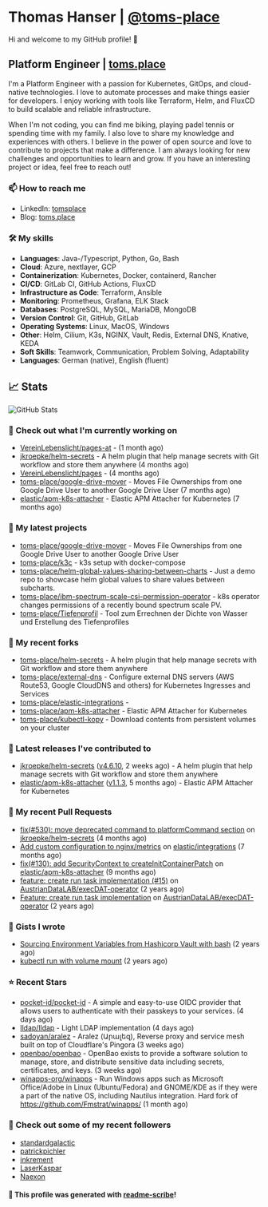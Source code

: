 # Thomas Hanser | [@toms-place](https://github.com/toms-place)

Hi and welcome to my GitHub profile! 👋

## Platform Engineer | [toms.place](https://toms.place)

I'm a Platform Engineer with a passion for Kubernetes, GitOps, and cloud-native technologies. I love to automate processes and make things easier for developers.
I enjoy working with tools like Terraform, Helm, and FluxCD to build scalable and reliable infrastructure.

When I'm not coding, you can find me biking, playing padel tennis or spending time with my family.
I also love to share my knowledge and experiences with others.
I believe in the power of open source and love to contribute to projects that make a difference.
I am always looking for new challenges and opportunities to learn and grow. If you have an interesting project or idea, feel free to reach out!

### 📫 How to reach me

- LinkedIn: [tomsplace](https://www.linkedin.com/in/tomsplace/)
- Blog: [toms.place](pages/blog.md)

### 🛠️ My skills

- **Languages**: Java-/Typescript, Python, Go, Bash
- **Cloud**: Azure, nextlayer, GCP
- **Containerization**: Kubernetes, Docker, containerd, Rancher
- **CI/CD**: GitLab CI, GitHub Actions, FluxCD
- **Infrastructure as Code**: Terraform, Ansible
- **Monitoring**: Prometheus, Grafana, ELK Stack
- **Databases**: PostgreSQL, MySQL, MariaDB, MongoDB
- **Version Control**: Git, GitHub, GitLab
- **Operating Systems**: Linux, MacOS, Windows
- **Other**: Helm, Cilium, K3s, NGINX, Vault, Redis, External DNS, Knative, KEDA
- **Soft Skills**: Teamwork, Communication, Problem Solving, Adaptability
- **Languages**: German (native), English (fluent)

## 📈 Stats

![GitHub Stats](https://github-readme-stats.vercel.app/api?username=toms-place&count_private=false&theme=tokyonight&show_icons=true)

### 👷 Check out what I'm currently working on

- [VereinLebenslicht/pages-at](https://github.com/VereinLebenslicht/pages-at) -  (1 month ago)
- [jkroepke/helm-secrets](https://github.com/jkroepke/helm-secrets) - A helm plugin that help manage secrets with Git workflow and store them anywhere (4 months ago)
- [VereinLebenslicht/pages](https://github.com/VereinLebenslicht/pages) -  (4 months ago)
- [toms-place/google-drive-mover](https://github.com/toms-place/google-drive-mover) - Moves File Ownerships from one Google Drive User to another Google Drive User (7 months ago)
- [elastic/apm-k8s-attacher](https://github.com/elastic/apm-k8s-attacher) - Elastic APM Attacher for Kubernetes (7 months ago)

### 🌱 My latest projects

- [toms-place/google-drive-mover](https://github.com/toms-place/google-drive-mover) - Moves File Ownerships from one Google Drive User to another Google Drive User
- [toms-place/k3c](https://github.com/toms-place/k3c) - k3s setup with docker-compose
- [toms-place/helm-global-values-sharing-between-charts](https://github.com/toms-place/helm-global-values-sharing-between-charts) - Just a demo repo to showcase helm global values to share values between subcharts.
- [toms-place/ibm-spectrum-scale-csi-permission-operator](https://github.com/toms-place/ibm-spectrum-scale-csi-permission-operator) - k8s operator changes permissions of a recently bound spectrum scale PV.
- [toms-place/Tiefenprofil](https://github.com/toms-place/Tiefenprofil) - Tool zum Errechnen der Dichte von Wasser und Erstellung des Tiefenprofiles

### 🍴 My recent forks

- [toms-place/helm-secrets](https://github.com/toms-place/helm-secrets) - A helm plugin that help manage secrets with Git workflow and store them anywhere
- [toms-place/external-dns](https://github.com/toms-place/external-dns) - Configure external DNS servers (AWS Route53, Google CloudDNS and others) for Kubernetes Ingresses and Services
- [toms-place/elastic-integrations](https://github.com/toms-place/elastic-integrations) - 
- [toms-place/apm-k8s-attacher](https://github.com/toms-place/apm-k8s-attacher) - Elastic APM Attacher for Kubernetes
- [toms-place/kubectl-kopy](https://github.com/toms-place/kubectl-kopy) - Download contents from persistent volumes on your cluster

### 🔭 Latest releases I've contributed to

- [jkroepke/helm-secrets](https://github.com/jkroepke/helm-secrets) ([v4.6.10](https://github.com/jkroepke/helm-secrets/releases/tag/v4.6.10), 2 weeks ago) - A helm plugin that help manage secrets with Git workflow and store them anywhere
- [elastic/apm-k8s-attacher](https://github.com/elastic/apm-k8s-attacher) ([v1.1.3](https://github.com/elastic/apm-k8s-attacher/releases/tag/v1.1.3), 5 months ago) - Elastic APM Attacher for Kubernetes

### 🔨 My recent Pull Requests

- [fix(#530): move deprecated command to platformCommand section](https://github.com/jkroepke/helm-secrets/pull/531) on [jkroepke/helm-secrets](https://github.com/jkroepke/helm-secrets) (4 months ago)
- [Add custom configuration to nginx/metrics](https://github.com/elastic/integrations/pull/12865) on [elastic/integrations](https://github.com/elastic/integrations) (7 months ago)
- [fix(#130): add SecurityContext to createInitContainerPatch](https://github.com/elastic/apm-k8s-attacher/pull/131) on [elastic/apm-k8s-attacher](https://github.com/elastic/apm-k8s-attacher) (9 months ago)
- [feature: create run task implementation (#15)](https://github.com/AustrianDataLAB/execDAT-operator/pull/16) on [AustrianDataLAB/execDAT-operator](https://github.com/AustrianDataLAB/execDAT-operator) (2 years ago)
- [Feature: create run task implementation](https://github.com/AustrianDataLAB/execDAT-operator/pull/15) on [AustrianDataLAB/execDAT-operator](https://github.com/AustrianDataLAB/execDAT-operator) (2 years ago)

### 📓 Gists I wrote

- [Sourcing Environment Variables from Hashicorp Vault with bash](https://gist.github.com/6f0e2f3f2c50c501357780af2a46ad96) (2 years ago)
- [kubectl run with volume mount](https://gist.github.com/44f7dd8a12693304d3a8f6a3f31ceb74) (2 years ago)

### ⭐ Recent Stars

- [pocket-id/pocket-id](https://github.com/pocket-id/pocket-id) - A simple and easy-to-use OIDC provider that allows users to authenticate with their passkeys to your services. (4 days ago)
- [lldap/lldap](https://github.com/lldap/lldap) - Light LDAP implementation (4 days ago)
- [sadoyan/aralez](https://github.com/sadoyan/aralez) - Aralez (Արալեզ), Reverse proxy and service mesh built on top of Cloudflare's Pingora (3 weeks ago)
- [openbao/openbao](https://github.com/openbao/openbao) - OpenBao exists to provide a software solution to manage, store, and distribute sensitive data including secrets, certificates, and keys. (3 weeks ago)
- [winapps-org/winapps](https://github.com/winapps-org/winapps) -  Run Windows apps such as Microsoft Office/Adobe in Linux (Ubuntu/Fedora) and GNOME/KDE as if they were a part of the native OS, including Nautilus integration. Hard fork of https://github.com/Fmstrat/winapps/ (1 month ago)

### 👯 Check out some of my recent followers

- [standardgalactic](https://github.com/standardgalactic)
- [patrickpichler](https://github.com/patrickpichler)
- [inkrement](https://github.com/inkrement)
- [LaserKaspar](https://github.com/LaserKaspar)
- [Naexon](https://github.com/Naexon)

#### 🤖 This profile was generated with [readme-scribe](https://github.com/muesli/readme-scribe)!
